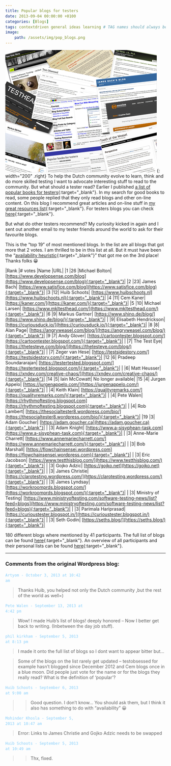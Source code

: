 ```yaml
---
title: Popular blogs for testers
date: 2013-09-04 00:00:00 +0100
categories: [Blogs]
tags: contextdriven general ideas learning # TAG names should always be lowercase
image:
    path: /assets/img/pop_blogs.png
---
```


![Blogs](/assets/img/blogs.png){: width="200" .right}
To help the Dutch community evolve to learn, think and do more skilled testing I want to advocate interesting stuff to read to the community. But what should a tester read? Earlier I published [a list of popular books for testers](/posts/popular-books-for-testers){:target="_blank"}. In my search for good books to read, some people replied that they only read blogs and other on-line content. On this blog I recommend great articles and on-line stuff in [my great resources list](/posts/great-resources){:target="_blank"}. For testers blogs you can check [here](/posts/great-resources/#my-favorite-blogs){:target="_blank"}.

But what do other testers recommend? My curiosity kicked in again and I sent out another email to my tester friends around the world to ask for their favourite blogs.

This is the “top 19” of most mentioned blogs. In the list are all blogs that got more that 2 votes. I am thrilled to be in this list at all. But it must have been the “[availability heuristic](https://www.youtube.com/watch?v=2_wkv1Gx2vM){:target="_blank"}” that got me on the 3rd place! Thanks folks 😀

|Rank	|# votes	|Name	|URL|
|1	    |26	    |Michael Bolton|	[https://www.developsense.com/blog](https://www.developsense.com/blog){:target="_blank"}|
|2	    |23|	James Bach|	        [https://www.satisfice.com/blog](https://www.satisfice.com/blog){:target="_blank"}|
|3	    |12|	Huib Schoots|	    [https://www.huibschoots.nl](https://www.huibschoots.nl){:target="_blank"}|
|4	    |11|	Cem Kaner|	        [https://kaner.com/](https://kaner.com/){:target="_blank"}|
|5	    |10|	Michael Larsen| 	[https://www.mkltesthead.com/](https://www.mkltesthead.com/){:target="_blank"}|
|6	    |9|	Markus Gartner|	        [https://www.shino.de/blog/](https://www.shino.de/blog/){:target="_blank"}|
| 	    |9|	Elisabeth Hendrickson|	[https://curiousduck.io/](https://curiousduck.io/){:target="_blank"}|
|8	    |8|	Alan Page|	            [https://angryweasel.com/blog/](https://angryweasel.com/blog/){:target="_blank"}|
|9	    |7|	Andy Glover|	        [https://cartoontester.blogspot.com/](https://cartoontester.blogspot.com/){:target="_blank"}|
| 	    |7|	The Test Eye|	        [https://thetesteye.com/blog/](https://thetesteye.com/blog/){:target="_blank"}|
| 	    |7|	Zeger van Hese|	        [https://testsidestory.com/](https://testsidestory.com/){:target="_blank"}|
|12	    |6|	Pradeep Soundararajan|	[https://testertested.blogspot.com/](https://testertested.blogspot.com/){:target="_blank"}|
| 	    |6|	Matt Heusser|	        [https://xndev.com/creative-chaos/](https://xndev.com/creative-chaos/){:target="_blank"}|
|14	    |5|	Iain McCowatt|	        No longer available|
|15	    |4|	Jurgen Appelo|	        [https://jurgenappelo.com/](https://jurgenappelo.com/){:target="_blank"}|
| 	    |4|	Keith Klain|	        [https://qualityremarks.com/](https://qualityremarks.com/){:target="_blank"}|
| 		|4|	Pete Walen|	            [https://rhythmoftesting.blogspot.com](https://rhythmoftesting.blogspot.com){:target="_blank"}|
| 	    |4|	Rob Lambert|	        [https://thesocialtester8.wordpress.com/bio/](https://thesocialtester8.wordpress.com/bio/){:target="_blank"}|
|19	    |3|	Adam Goucher|	        [https://adam.goucher.ca](https://adam.goucher.ca){:target="_blank"}|
| 	    |3|	Adam Knight|	        [https://www.a-sisyphean-task.com](https://www.a-sisyphean-task.com){:target="_blank"}|
| 	    |3|	Anne-Marie Charrett|	[https://www.annemariecharrett.com/](https://www.annemariecharrett.com/){:target="_blank"}|
| 	    |3|	Bob Marshall|	        [https://flowchainsensei.wordpress.com](https://flowchainsensei.wordpress.com){:target="_blank"}|
| 	    |3|	Eric Jacobson|	        [https://www.testthisblog.com/](https://www.testthisblog.com/){:target="_blank"}|
| 	    |3|	Gojko Adzic|	        [https://gojko.net](https://gojko.net){:target="_blank"}|
| 	    |3|	James Christie|	        [https://clarotesting.wordpress.com/](https://clarotesting.wordpress.com/){:target="_blank"}|
| 	    |3|	James Lyndsay|	        [https://workroomprds.blogspot.com/](https://workroomprds.blogspot.com/){:target="_blank"}|
| 	    |3|	Ministry of Testing|	[https://www.ministryoftesting.com/software-testing-news/list?feed=blogs](https://www.ministryoftesting.com/software-testing-news/list?feed=blogs){:target="_blank"}|
| 	    |3|	Parimala Hariprasad|	[https://curioustester.blogspot.in/](https://curioustester.blogspot.in/){:target="_blank"}|
| 	    |3|	Seth Godin|	            [https://seths.blog/](https://seths.blog/){:target="_blank"}|

180 different blogs where mentioned by 41 participants. The full list of blogs can be found [here](/assets/files/Popular-blogs-ALL.pdf){:target="_blank"}. An overview of all participants and their personal lists can be found [here](/assets/files/Popular-blogs-Individual.pdf){:target="_blank"}.



---

### Comments from the original Wordpress blog:

<code style="color : lightskyblue">Artyom - October 3, 2013 at 10:42 am</code><br>

> Thanks Huib, you helped not only the Dutch community ,but the rest of the world as well=)

<code style="color : lightskyblue">Pete Walen - September 13, 2013 at 4:42 pm</code><br>

> Wow! I made Huib’s list of blogs! deeply honored – Now I better get back to writing. (Inbetween the day job stuff).

<code style="color : lightskyblue">phil kirkham - September 5, 2013 at 8:13 pm</code><br>

> I made it onto the full list of blogs so I dont want to appear bitter but…

> Some of the blogs on the list rarely get updated – testobsessed for example hasn’t blogged since December 2012 and Cem blogs once in a blue moon. Did people just vote for the name or for the blogs they really read? What is the definition of ‘popular’?

<code style="color : lightskyblue">Huib Schoots - September 6, 2013 at 9:00 am</code><br>

>> Good question. I don’t know… You should ask them, but I think it also has something to do with “availability” 😀

<code style="color : lightskyblue">Mohinder Khosla - September 5, 2013 at 10:47 am</code><br>

> Error: Links to James Christie and Gojko Adzic needs to be swapped

<code style="color : lightskyblue">Huib Schoots - September 5, 2013 at 10:49 am</code><br>

>> Thx, fixed.